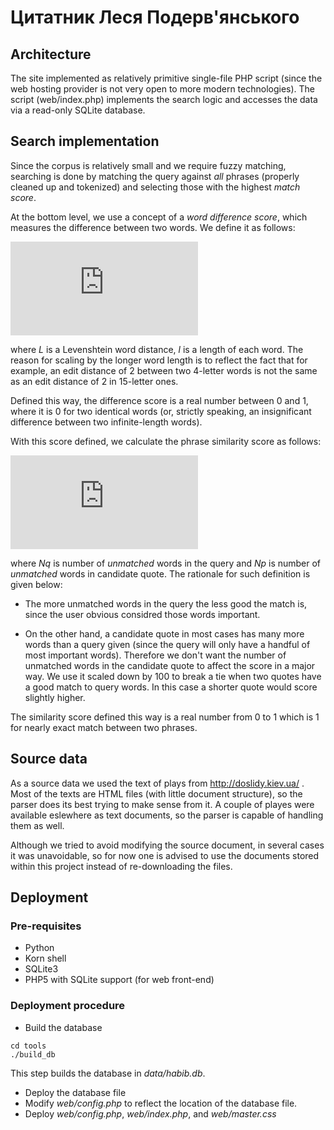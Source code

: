 Цитатник Леся Подерв'янського
=============================


## Architecture

The site implemented as relatively primitive single-file PHP script
(since the web hosting provider is not very open to more modern
technologies). The script (web/index.php) implements the search logic
and accesses the data via a read-only SQLite database.


## Search implementation

Since the corpus is relatively small and we require fuzzy matching,
searching is done by matching the query against _all_ phrases
(properly cleaned up and tokenized) and selecting those with the
highest _match score_.

At the bottom level, we use a concept of a _word difference score_,
which measures the difference between two words. We define it as
follows:

![equation](https://latex.codecogs.com/gif.latex?d%20%3D%20%5Cfrac%7BL%28w_1%2C%20w_2%29%7D%7B%5Cmax%28l_1%2Cl_2%29%7D)

where _L_ is a Levenshtein word distance, _l_ is a length of each
word. The reason for scaling by the longer word length is to reflect
the fact that for example, an edit distance of 2 between two 4-letter
words is not the same as an edit distance of 2 in 15-letter ones.

Defined this way, the difference score is a real number between 0 and
1, where it is 0 for two identical words (or, strictly speaking, an
insignificant difference between two infinite-length words).

With this score defined, we calculate the phrase similarity score as
follows:

![equation](https://latex.codecogs.com/gif.latex?s%20%3D%20%5Cfrac%7B1%7D%7B1%20&plus;%20N_q%20&plus;%200.01%20*%20N_p%7D)

where _Nq_ is number of _unmatched_ words in the query and _Np_ is
number of _unmatched_ words in candidate quote. The rationale for such
definition is given below:

* The more unmatched words in the query the less good the match is,
  since the user obvious considred those words important.

* On the other hand, a candidate quote in most cases has many more
  words than a query given (since the query will only have a handful
  of most important words). Therefore we don't want the number of
  unmatched words in the candidate quote to affect the score in a
  major way. We use it scaled down by 100 to break a tie when two
  quotes have a good match to query words. In this case a shorter
  quote would score slightly higher.

The similarity score defined this way is a real number from 0 to 1
which is 1 for nearly exact match between two phrases.


## Source data

As a source data we used the text of plays from
http://doslidy.kiev.ua/ . Most of the texts are HTML files (with
little document structure), so the parser does its best trying to make
sense from it. A couple of playes were available eslewhere as text
documents, so the parser is capable of handling them as well.

Although we tried to avoid modifying the source document, in several
cases it was unavoidable, so for now one is advised to use the
documents stored within this project instead of re-downloading the
files.

## Deployment

### Pre-requisites

* Python
* Korn shell
* SQLite3
* PHP5 with SQLite support (for web front-end)


### Deployment procedure

* Build the database

```
cd tools
./build_db
```

This step builds the database in _data/habib.db_.

* Deploy the database file
* Modify _web/config.php_ to reflect the location of the database
file.
* Deploy _web/config.php_, _web/index.php_, and _web/master.css_
